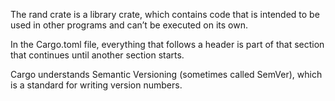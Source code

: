 The rand crate is a library crate, which contains code that is intended to be used in other programs and can’t be executed on its own.

In the Cargo.toml file, everything that follows a header is part of that section that continues until another section starts.

 Cargo understands Semantic Versioning (sometimes called SemVer), which is a standard for writing version numbers. 